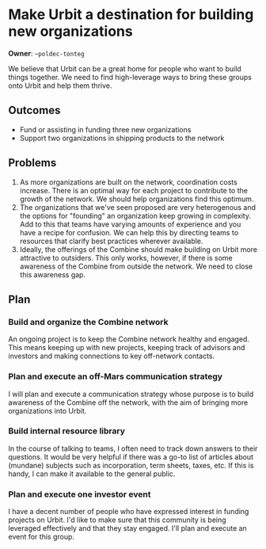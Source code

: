 # Make Urbit a destination for building new organizations

**Owner**: `~poldec-tonteg`

We believe that Urbit can be a great home for people who want to build things
together. We need to find high-leverage ways to bring these groups onto Urbit
and help them thrive.

## Outcomes
- Fund or assisting in funding three new organizations
- Support two organizations in shipping products to the network

## Problems

1. As more organizations are built on the network, coordination costs increase.
   There is an optimal way for each project to contribute to the growth of the
   network. We should help organizations find this optimum.
2. The organizations that we've seen proposed are very heterogenous and the
   options for "founding" an organization keep growing in complexity. Add to
   this that teams have varying amounts of experience and you have a recipe for
   confusion. We can help this by directing teams to resources that clarify best
   practices wherever available.
3. Ideally, the offerings of the Combine should make building on Urbit more
   attractive to outsiders. This only works, however, if there is some awareness
   of the Combine from outside the network. We need to close this awareness gap.

## Plan

### Build and organize the Combine network

An ongoing project is to keep the Combine network healthy and engaged. This
means keeping up with new projects, keeping track of advisors and investors and
making connections to key off-network contacts.

### Plan and execute an off-Mars communication strategy

I will plan and execute a communication strategy whose purpose is to build
awareness of the Combine off the network, with the aim of bringing more
organizations into Urbit.

### Build internal resource library

In the course of talking to teams, I often need to track down answers to their
questions. It would be very helpful if there was a go-to list of articles about
(mundane) subjects such as incorporation, term sheets, taxes, etc. If this is
handy, I can make it available to the general public.

### Plan and execute one investor event

I have a decent number of people who have expressed interest in funding projects
on Urbit. I'd like to make sure that this community is being leveraged
effectively and that they stay engaged. I'll plan and execute an event for this
group.
